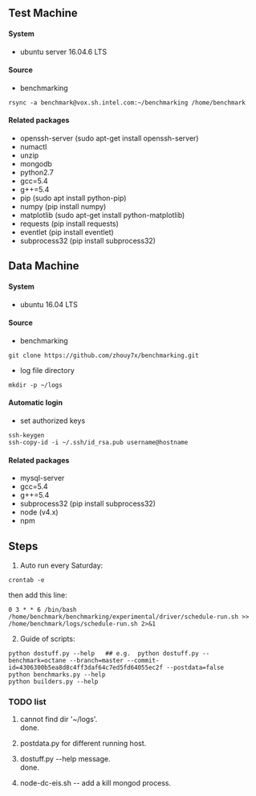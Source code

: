 ## Test Machine
#### System
* ubuntu server 16.04.6 LTS

#### Source
* benchmarking
```shell
rsync -a benchmark@vox.sh.intel.com:~/benchmarking /home/benchmark
```

#### Related packages 
* openssh-server (sudo apt-get install openssh-server)
* numactl
* unzip
* mongodb
* python2.7 
* gcc=5.4
* g++=5.4
* pip (sudo apt install python-pip)
* numpy (pip install numpy)
* matplotlib (sudo apt-get install python-matplotlib)
* requests (pip install requests)
* eventlet (pip install eventlet)
* subprocess32 (pip install subprocess32)


## Data Machine
#### System
* ubuntu 16.04 LTS

#### Source
* benchmarking
```shell
git clone https://github.com/zhouy7x/benchmarking.git
```

* log file directory
```shell
mkdir -p ~/logs
``` 

#### Automatic login
* set authorized keys
```shell
ssh-keygen
ssh-copy-id -i ~/.ssh/id_rsa.pub username@hostname
```

#### Related packages 
* mysql-server
* gcc=5.4
* g++=5.4
* subprocess32 (pip install subprocess32)
* node (v4.x)
* npm

## Steps ##

1. Auto run every Saturday:
```shell
crontab -e
```
then add this line:
```text
0 3 * * 6 /bin/bash  /home/benchmark/benchmarking/experimental/driver/schedule-run.sh >> /home/benchmark/logs/schedule-run.sh 2>&1 
````

2. Guide of scripts:
```shell
python dostuff.py --help   ## e.g.  python dostuff.py --benchmark=octane --branch=master --commit-id=4306300b5ea8d8c4ff3daf64c7ed5fd64055ec2f --postdata=false
python benchmarks.py --help
python builders.py --help
```  

### TODO list ###
1. cannot find dir '~/logs'.\
done.
2. postdata.py for different running host.

3. dostuff.py --help message.\
done.
4. node-dc-eis.sh -- add a kill mongod process.